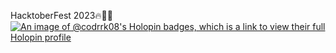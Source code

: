 HacktoberFest 2023🔥👨‍💻
[![An image of @codrrk08's Holopin badges, which is a link to view their full Holopin profile](https://holopin.me/codrrk08)](https://holopin.io/@codrrk08)
